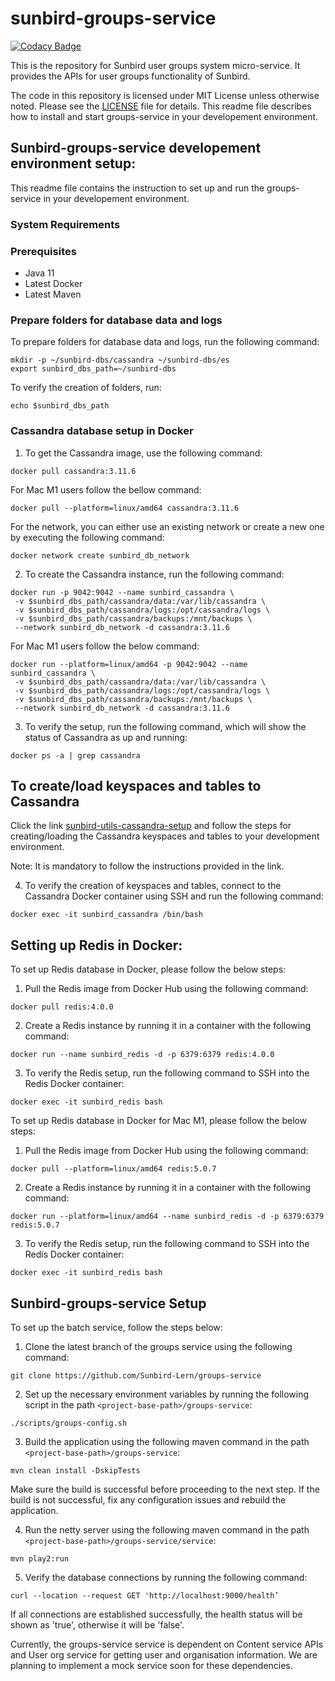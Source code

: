 # sunbird-groups-service

[![Codacy Badge](https://api.codacy.com/project/badge/Grade/b963e5ed122f47b5a27b19a87d9fa6de)](https://app.codacy.com/app/sunbird-bot/sunbird-groups-service?utm_source=github.com&utm_medium=referral&utm_content=project-sunbird/sunbird-groups-service&utm_campaign=Badge_Grade_Settings)

This is the repository for Sunbird user groups system micro-service. It provides the APIs for user groups functionality of Sunbird.

The code in this repository is licensed under MIT License unless otherwise noted. Please see the [LICENSE](https://github.com/Sunbird-Lern/groups-service/blob/master/LICENSE) file for details.
This readme file describes how to install and start groups-service in your developement environment.
## Sunbird-groups-service developement environment setup:
This readme file contains the instruction to set up and run the groups-service in your developement environment.

### System Requirements

### Prerequisites

- Java 11
- Latest Docker
- Latest Maven

### Prepare folders for database data and logs

To prepare folders for database data and logs, run the following command:

```shell
mkdir -p ~/sunbird-dbs/cassandra ~/sunbird-dbs/es 
export sunbird_dbs_path=~/sunbird-dbs
```

To verify the creation of folders, run:

```shell
echo $sunbird_dbs_path
```

### Cassandra database setup in Docker

1. To get the Cassandra image, use the following command:

```shell
docker pull cassandra:3.11.6 
```
For Mac M1 users follow the bellow command:
```shell
docker pull --platform=linux/amd64 cassandra:3.11.6 
```

For the network, you can either use an existing network or create a new one by executing the following command:
```shell
docker network create sunbird_db_network
```

2. To create the Cassandra instance, run the following command:
```shell
docker run -p 9042:9042 --name sunbird_cassandra \
 -v $sunbird_dbs_path/cassandra/data:/var/lib/cassandra \
 -v $sunbird_dbs_path/cassandra/logs:/opt/cassandra/logs \
 -v $sunbird_dbs_path/cassandra/backups:/mnt/backups \
 --network sunbird_db_network -d cassandra:3.11.6 
```


For Mac M1 users follow the below command:
```shell
docker run --platform=linux/amd64 -p 9042:9042 --name sunbird_cassandra \
 -v $sunbird_dbs_path/cassandra/data:/var/lib/cassandra \
 -v $sunbird_dbs_path/cassandra/logs:/opt/cassandra/logs \
 -v $sunbird_dbs_path/cassandra/backups:/mnt/backups \
 --network sunbird_db_network -d cassandra:3.11.6 
```

3. To verify the setup, run the following command, which will show the status of Cassandra as up and running:

```shell
docker ps -a | grep cassandra
```

## To create/load keyspaces and tables to Cassandra

Click the link [sunbird-utils-cassandra-setup](https://github.com/Sunbird-Lern/sunbird-utils/tree/release-5.3.0#readme)
and follow the steps for creating/loading the Cassandra keyspaces and tables to your development environment.

Note: It is mandatory to follow the instructions provided in the link.

4. To verify the creation of keyspaces and tables, connect to the Cassandra Docker container using SSH and run the following command:

```shell
docker exec -it sunbird_cassandra /bin/bash
```

## Setting up Redis in Docker:

To set up Redis database in Docker, please follow the below steps:

1. Pull the Redis image from Docker Hub using the following command:
```shell
docker pull redis:4.0.0 
```
2. Create a Redis instance by running it in a container with the following command:
```shell
docker run --name sunbird_redis -d -p 6379:6379 redis:4.0.0
```
3. To verify the Redis setup, run the following command to SSH into the Redis Docker container:
```shell
docker exec -it sunbird_redis bash
``` 

To set up Redis database in Docker for Mac M1, please follow the below steps:

1. Pull the Redis image from Docker Hub using the following command:
```shell
docker pull --platform=linux/amd64 redis:5.0.7
```
2. Create a Redis instance by running it in a container with the following command:
```shell
docker run --platform=linux/amd64 --name sunbird_redis -d -p 6379:6379 redis:5.0.7
```
3. To verify the Redis setup, run the following command to SSH into the Redis Docker container:
```shell
docker exec -it sunbird_redis bash
``` 
## Sunbird-groups-service Setup

To set up the batch service, follow the steps below:

1. Clone the latest branch of the groups service using the following command:
```shell
git clone https://github.com/Sunbird-Lern/groups-service
```

2. Set up the necessary environment variables by running the following script in the path `<project-base-path>/groups-service`:
```shell
./scripts/groups-config.sh
```

3. Build the application using the following maven command in the path `<project-base-path>/groups-service`:
```shell
mvn clean install -DskipTests
```
Make sure the build is successful before proceeding to the next step. If the build is not successful,
fix any configuration issues and rebuild the application.

4. Run the netty server using the following maven command in the path `<project-base-path>/groups-service/service`:
```shell
mvn play2:run
```

5. Verify the database connections by running the following command:
```shell
curl --location --request GET 'http://localhost:9000/health’
```
If all connections are established successfully, the health status will be shown as 'true', otherwise it will be 'false'.

Currently, the groups-service service is dependent on Content service APIs and User org service for getting user and organisation information.
We are planning to implement a mock service soon for these dependencies.
